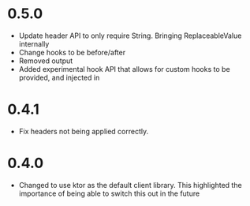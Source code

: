 0.5.0
====
* Update header API to only require String. Bringing ReplaceableValue internally
* Change hooks to be before/after
* Removed output
* Added experimental hook API that allows for custom hooks to be provided, and injected in

0.4.1
=====
* Fix headers not being applied correctly.

0.4.0
====
* Changed to use ktor as the default client library. This highlighted the importance of being able to switch this out in the future
